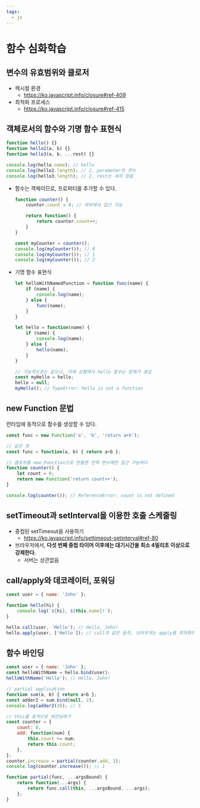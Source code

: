 ```yaml
---
tags:
  - js
---
```


# 함수 심화학습

## 변수의 유효범위와 클로저

- 렉시컬 환경
	- <https://ko.javascript.info/closure#ref-409>
- 최적화 프로세스
	- <https://ko.javascript.info/closure#ref-415>

## 객체로서의 함수와 기명 함수 표현식

```js
function hello() {}
function hello2(a, b) {}
function hello3(a, b, ...rest) {}

console.log(hello.name); // hello
console.log(hello2.length); // 2, parameter의 갯수
console.log(hello3.length); // 2, rest는 세지 않음
```

- 함수는 객체이므로, 프로퍼티를 추가할 수 있다.
	```js
	function counter() {
		counter.count = 0; // 외부에서 접근 가능

		return function() {
			return counter.count++;
		}
	}

	const myCounter = counter();
	console.log(myCounter()); // 0
	console.log(myCounter()); // 1
	console.log(myCounter()); // 2
	```
- 기명 함수 표현식
	```js
	let helloWithNamedFunction = function func(name) {
		if (name) {
			console.log(name);
		} else {
			func(name);
		}
	}

	let hello = function(name) {
		if (name) {
			console.log(name);
		} else {
			hello(name);
		}
	}

	// 기능적으로는 같으나, 아래 상황에서 hello 함수는 문제가 생김
	const myHello = hello;
	hello = null;
	myHello(); // TypeError: hello is not a function
	```

## new Function 문법

런타임에 동적으로 함수를 생성할 수 있다.

```js
const func = new Function('a', 'b', 'return a+b');

// 같은 뜻
const func = function(a, b) { return a+b };

// 클로저를 new Function으로 만들면 전역 변수에만 접근 가능하다
function counter() {
	let count = 0;
	return new Function('return count++');
}

console.log(counter()); // ReferenceError: count is not defined
```

## setTimeout과 setInterval을 이용한 호출 스케줄링

- 중첩된 setTimeout을 사용하기
	- <https://ko.javascript.info/settimeout-setinterval#ref-80>
- 브라우저에서, **다섯 번째 중첩 타이머 이후에는 대기시간을 최소 4밀리초 이상으로 강제한다.**
	- 서버는 상관없음

## call/apply와 데코레이터, 포워딩

```js
const user = { name: 'John' };

function hello(hi) {
	console.log(`${hi}, ${this.name}!`);
}

hello.call(user, 'Hello'); // Hello, John!
hello.apply(user, ['Hello']); // call과 같은 동작, 브라우저는 apply를 최적화하기 때문에 보통 이쪽이 빠름
```

## 함수 바인딩

```js
const user = { name: 'John' };
const helloWithName = hello.bind(user);
helloWithName('Hello'); // Hello, John!

// partial application
function sum(a, b) { return a+b };
const adder2 = sum.bind(null, 2);
console.log(adder2(3)); // 5

// this를 동적으로 바인딩하기
const counter = {
	count: 0,
	add: function(num) {
		this.count += num;
		return this.count;
	},
};
counter.increase = partial(counter.add, 1);
console.log(counter.increase()); // 1

function partial(func, ...argsBound) {
	return function(...args) {
		return func.call(this, ...argsBound, ...args);
	};
}
```

<PageTags />
